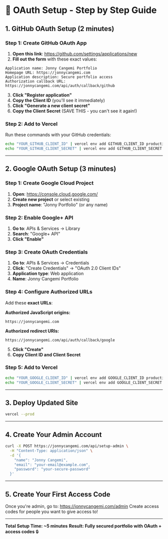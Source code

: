 # 🔑 OAuth Setup - Step by Step Guide

## 1. GitHub OAuth Setup (2 minutes)

### Step 1: Create GitHub OAuth App
1. **Open this link**: https://github.com/settings/applications/new
2. **Fill out the form** with these exact values:

```
Application name: Jonny Cangemi Portfolio
Homepage URL: https://jonnycangemi.com
Application description: Secure portfolio access
Authorization callback URL: https://jonnycangemi.com/api/auth/callback/github
```

3. **Click "Register application"**
4. **Copy the Client ID** (you'll see it immediately)
5. **Click "Generate a new client secret"**
6. **Copy the Client Secret** (SAVE THIS - you can't see it again!)

### Step 2: Add to Vercel
Run these commands with your GitHub credentials:

```bash
echo "YOUR_GITHUB_CLIENT_ID" | vercel env add GITHUB_CLIENT_ID production
echo "YOUR_GITHUB_CLIENT_SECRET" | vercel env add GITHUB_CLIENT_SECRET production
```

---

## 2. Google OAuth Setup (3 minutes)

### Step 1: Create Google Cloud Project
1. **Open**: https://console.cloud.google.com/
2. **Create new project** or select existing
3. **Project name**: "Jonny Portfolio" (or any name)

### Step 2: Enable Google+ API
1. **Go to**: APIs & Services → Library
2. **Search**: "Google+ API"
3. **Click "Enable"**

### Step 3: Create OAuth Credentials
1. **Go to**: APIs & Services → Credentials
2. **Click**: "Create Credentials" → "OAuth 2.0 Client IDs"
3. **Application type**: Web application
4. **Name**: Jonny Cangemi Portfolio

### Step 4: Configure Authorized URLs
Add these **exact URLs**:

**Authorized JavaScript origins:**
```
https://jonnycangemi.com
```

**Authorized redirect URIs:**
```
https://jonnycangemi.com/api/auth/callback/google
```

5. **Click "Create"**
6. **Copy Client ID and Client Secret**

### Step 5: Add to Vercel
```bash
echo "YOUR_GOOGLE_CLIENT_ID" | vercel env add GOOGLE_CLIENT_ID production
echo "YOUR_GOOGLE_CLIENT_SECRET" | vercel env add GOOGLE_CLIENT_SECRET production
```

---

## 3. Deploy Updated Site

```bash
vercel --prod
```

---

## 4. Create Your Admin Account

```bash
curl -X POST https://jonnycangemi.com/api/setup-admin \
  -H "Content-Type: application/json" \
  -d '{
    "name": "Jonny Cangemi",
    "email": "your-email@example.com",
    "password": "your-secure-password"
  }'
```

---

## 5. Create Your First Access Code

Once you're admin, go to: https://jonnycangemi.com/admin
Create access codes for people you want to give access to!

---

**Total Setup Time: ~5 minutes**
**Result: Fully secured portfolio with OAuth + access codes** 🔒
